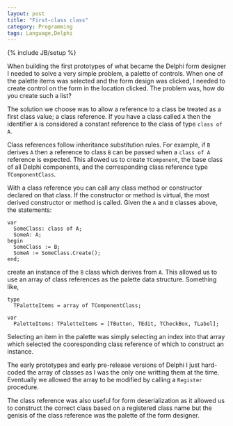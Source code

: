 ```yaml
---
layout: post
title: "First-class class"
category: Programming
tags: Language,Delphi
---
```

{% include JB/setup %}

When building the first prototypes of what became the Delphi form designer I
needed to solve a very simple problem, a palette of controls. When one of the 
palette items was selected and the form design was clicked, I needed to create 
control on the form in the location clicked. The problem was, how do you create 
such a list?

The solution we choose was to allow a reference to a class be treated as a 
first class value; a class reference. If you have a class called `A` then the
identifier `A` is considered a constant reference to the class of type 
`class of A`.

Class references follow inheritance substitution rules. For example, if `B` 
derives `A` then a reference to class `B` can be passed when a `class of A`
reference is expected. This allowed us to create `TComponent`, the base class
of all Delphi components, and the corresponding class reference type 
`TComponentClass`. 

With a class reference you can call any class method or constructor declared on 
that class. If the constructor or method is virtual, the most derived 
constructor or method is called. Given the `A` and `B` classes above, the 
statements:

    var
      SomeClass: class of A;
      SomeA: A;
    begin
      SomeClass := B;
      SomeA := SomeClass.Create();
    end;

create an instance of the `B` class which derives from `A`. This allowed us to
use an array of class references as the palette data structure. Something like,

    type
      TPaletteItems = array of TComponentClass;

    var
      PaletteItems: TPaletteItems = [TButton, TEdit, TCheckBox, TLabel];

Selecting an item in the palette was simply selecting an index into that array 
which selected the cooresponding class reference of which to construct an 
instance. 

The early prototypes and early pre-release versions of Delphi I just hard-coded 
the array of classes as I was the only one writting them at the time. Eventually 
we allowed the array to be modified by calling a `Register` procedure.

The class reference was also useful for form deserialization as it allowed us to
construct the correct class based on a registered class name but the genisis
of the class reference was the palette of the form designer.
